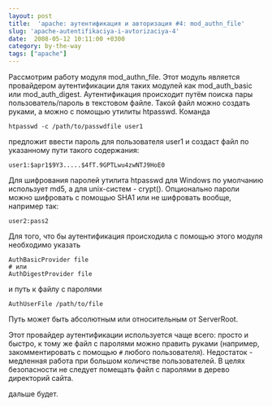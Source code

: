 ```yaml
---
layout: post
title:  'apache: аутентификация и авторизация #4: mod_authn_file'
slug: 'apache-autentifikaciya-i-avtorizaciya-4'
date:  2008-05-12 10:11:00 +0300
category: by-the-way
tags: ["apache"]
---
```


Рассмотрим работу модуля mod_authn_file. Этот модуль является
провайдером аутентификации для таких модулей как mod_auth_basic или
mod_auth_digest. Аутентификация происходит путём поиска пары
пользователь/пароль в текстовом файле. Такой файл можно создать
руками, а можно с помощью утилиты htpasswd. Команда

	htpasswd -c /path/to/passwdfile user1

предложит ввести пароль для пользователя user1 и создаст файл по
указанному пути такого содержания:

	user1:$apr1$9Y3.....$4fT.9GPTLwu4zwNTJ9HoE0

Для шифрования паролей утилита htpasswd для Windows по умолчанию
использует md5, а для unix-систем - crypt(). Опционально пароли можно
шифровать с помощью SHA1 или не шифровать вообще, например так:

	user2:pass2

Для того, что бы аутентификация происходила с помощью этого модуля
необходимо указать

	AuthBasicProvider file
	# или
	AuthDigestProvider file

и путь к файлу с паролями

	AuthUserFile /path/to/file

Путь может быть абсолютным или относительным от ServerRoot.

Этот провайдер аутентификации используется чаще всего: просто и
быстро, к тому же файл с паролями можно править руками (например,
закомментировать с помощью `#` любого пользователя). Недостаток -
медленная работа при большом количстве пользователей. В целях
безопасности не следует помещать файл с паролями в дерево директорий
сайта.

дальше будет.


